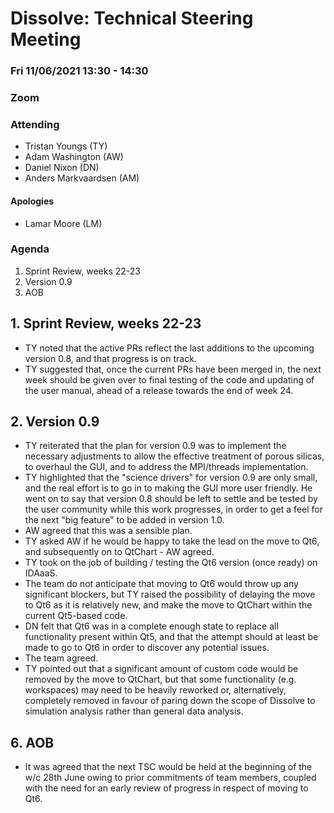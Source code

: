 # Dissolve: Technical Steering Meeting
### Fri 11/06/2021 13:30 - 14:30
### Zoom

### Attending

- Tristan Youngs (TY)
- Adam Washington (AW)
- Daniel Nixon (DN)
- Anders Markvaardsen (AM)

#### Apologies

- Lamar Moore (LM)

### Agenda

1. Sprint Review, weeks 22-23
2. Version 0.9
6. AOB

## 1. Sprint Review, weeks 22-23
- TY noted that the active PRs reflect the last additions to the upcoming version 0.8, and that progress is on track.
- TY suggested that, once the current PRs have been merged in, the next week should be given over to final testing of the code and updating of the user manual, ahead of a release towards the end of week 24.

## 2. Version 0.9

- TY reiterated that the plan for version 0.9 was to implement the necessary adjustments to allow the effective treatment of porous silicas, to overhaul the GUI, and to address the MPI/threads implementation.
- TY highlighted that the "science drivers" for version 0.9 are only small, and the real effort is to go in to making the GUI more user friendly. He went on to say that version 0.8 should be left to settle and be tested by the user community while this work progresses, in order to get a feel for the next "big feature" to be added in version 1.0.
- AW agreed that this was a sensible plan.
- TY asked AW if he would be happy to take the lead on the move to Qt6, and subsequently on to QtChart - AW agreed.
- TY took on the job of building / testing the Qt6 version (once ready) on IDAaaS.
- The team do not anticipate that moving to Qt6 would throw up any significant blockers, but TY raised the possibility of delaying the move to Qt6 as it is relatively new, and make the move to QtChart within the current Qt5-based code.
- DN felt that Qt6 was in a complete enough state to replace all functionality present within Qt5, and that the attempt should at least be made to go to Qt6 in order to discover any potential issues.
- The team agreed.
- TY pointed out that a significant amount of custom code would be removed by the move to QtChart, but that some functionality (e.g. workspaces) may need to be heavily reworked or, alternatively, completely removed in favour of paring down the scope of Dissolve to simulation analysis rather than general data analysis.

## 6. AOB

- It was agreed that the next TSC would be held at the beginning of the w/c 28th June owing to prior commitments of team members, coupled with the need for an early review of progress in respect of moving to Qt6.
